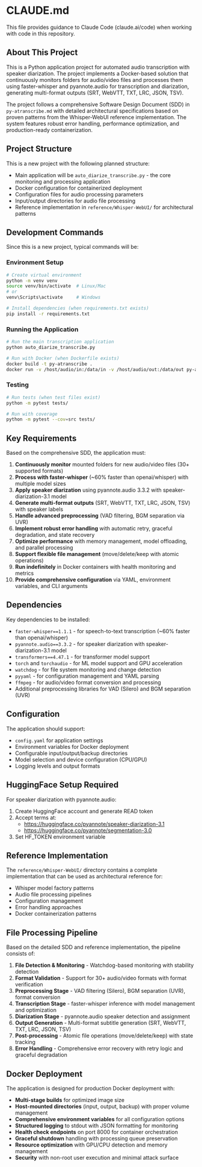 # CLAUDE.md

This file provides guidance to Claude Code (claude.ai/code) when working with code in this repository.

## About This Project

This is a Python application project for automated audio transcription with speaker diarization. The project implements a Docker-based solution that continuously monitors folders for audio/video files and processes them using faster-whisper and pyannote.audio for transcription and diarization, generating multi-format outputs (SRT, WebVTT, TXT, LRC, JSON, TSV).

The project follows a comprehensive Software Design Document (SDD) in `py-atranscribe.md` with detailed architectural specifications based on proven patterns from the Whisper-WebUI reference implementation. The system features robust error handling, performance optimization, and production-ready containerization.

## Project Structure

This is a new project with the following planned structure:
- Main application will be `auto_diarize_transcribe.py` - the core monitoring and processing application
- Docker configuration for containerized deployment
- Configuration files for audio processing parameters
- Input/output directories for audio file processing
- Reference implementation in `reference/Whisper-WebUI/` for architectural patterns

## Development Commands

Since this is a new project, typical commands will be:

### Environment Setup
```bash
# Create virtual environment
python -m venv venv
source venv/bin/activate  # Linux/Mac
# or
venv\Scripts\activate     # Windows

# Install dependencies (when requirements.txt exists)
pip install -r requirements.txt
```

### Running the Application
```bash
# Run the main transcription application
python auto_diarize_transcribe.py

# Run with Docker (when Dockerfile exists)
docker build -t py-atranscribe .
docker run -v /host/audio/in:/data/in -v /host/audio/out:/data/out py-atranscribe
```

### Testing
```bash
# Run tests (when test files exist)
python -m pytest tests/

# Run with coverage
python -m pytest --cov=src tests/
```

## Key Requirements

Based on the comprehensive SDD, the application must:

1. **Continuously monitor** mounted folders for new audio/video files (30+ supported formats)
2. **Process with faster-whisper** (~60% faster than openai/whisper) with multiple model sizes
3. **Apply speaker diarization** using pyannote.audio 3.3.2 with speaker-diarization-3.1 model
4. **Generate multi-format outputs** (SRT, WebVTT, TXT, LRC, JSON, TSV) with speaker labels
5. **Handle advanced preprocessing** (VAD filtering, BGM separation via UVR)
6. **Implement robust error handling** with automatic retry, graceful degradation, and state recovery
7. **Optimize performance** with memory management, model offloading, and parallel processing
8. **Support flexible file management** (move/delete/keep with atomic operations)
9. **Run indefinitely** in Docker containers with health monitoring and metrics
10. **Provide comprehensive configuration** via YAML, environment variables, and CLI arguments

## Dependencies

Key dependencies to be installed:
- `faster-whisper==1.1.1` - for speech-to-text transcription (~60% faster than openai/whisper)
- `pyannote.audio==3.3.2` - for speaker diarization with speaker-diarization-3.1 model
- `transformers==4.47.1` - for transformer model support
- `torch` and `torchaudio` - for ML model support and GPU acceleration
- `watchdog` - for file system monitoring and change detection
- `pyyaml` - for configuration management and YAML parsing
- `ffmpeg` - for audio/video format conversion and processing
- Additional preprocessing libraries for VAD (Silero) and BGM separation (UVR)

## Configuration

The application should support:
- `config.yaml` for application settings
- Environment variables for Docker deployment
- Configurable input/output/backup directories
- Model selection and device configuration (CPU/GPU)
- Logging levels and output formats

## HuggingFace Setup Required

For speaker diarization with pyannote.audio:
1. Create HuggingFace account and generate READ token
2. Accept terms at:
   - https://huggingface.co/pyannote/speaker-diarization-3.1
   - https://huggingface.co/pyannote/segmentation-3.0
3. Set HF_TOKEN environment variable

## Reference Implementation

The `reference/Whisper-WebUI/` directory contains a complete implementation that can be used as architectural reference for:
- Whisper model factory patterns
- Audio file processing pipelines
- Configuration management
- Error handling approaches
- Docker containerization patterns

## File Processing Pipeline

Based on the detailed SDD and reference implementation, the pipeline consists of:

1. **File Detection & Monitoring** - Watchdog-based monitoring with stability detection
2. **Format Validation** - Support for 30+ audio/video formats with format verification
3. **Preprocessing Stage** - VAD filtering (Silero), BGM separation (UVR), format conversion
4. **Transcription Stage** - faster-whisper inference with model management and optimization
5. **Diarization Stage** - pyannote.audio speaker detection and assignment
6. **Output Generation** - Multi-format subtitle generation (SRT, WebVTT, TXT, LRC, JSON, TSV)
7. **Post-processing** - Atomic file operations (move/delete/keep) with state tracking
8. **Error Handling** - Comprehensive error recovery with retry logic and graceful degradation

## Docker Deployment

The application is designed for production Docker deployment with:
- **Multi-stage builds** for optimized image size
- **Host-mounted directories** (input, output, backup) with proper volume management
- **Comprehensive environment variables** for all configuration options
- **Structured logging** to stdout with JSON formatting for monitoring
- **Health check endpoints** on port 8000 for container orchestration
- **Graceful shutdown** handling with processing queue preservation
- **Resource optimization** with GPU/CPU detection and memory management
- **Security** with non-root user execution and minimal attack surface
